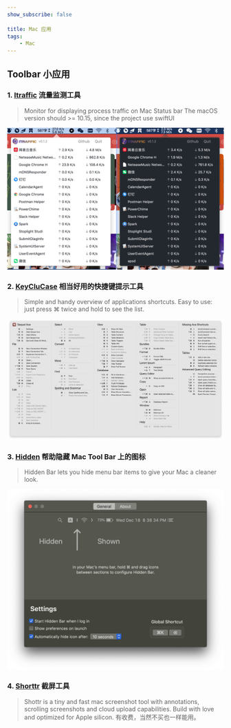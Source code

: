```yaml
---
show_subscribe: false	

title: Mac 应用
tags: 
    - Mac
---
```



## Toolbar 小应用

### 1.  [Itraffic](https://github.com/foamzou/ITraffic-monitor-for-mac) 流量监测工具

> Monitor for displaying process traffic on Mac Status bar
> The macOS version should >= 10.15, since the project use swiftUI


![Itraffic](../../assets/images/20240503/itraffic.png)

### 2. [KeyCluCase](https://github.com/Anze/KeyCluCask) 相当好用的快捷键提示工具

> Simple and handy overview of applications shortcuts. Easy to use: just press ⌘ twice and hold to see the list.

![keyclucase](../../assets/images/20240503/keyclucase.png)

### 3. [Hidden](https://github.com/dwarvesf/hidden) 帮助隐藏 Mac Tool Bar 上的图标

> Hidden Bar lets you hide menu bar items to give your Mac a cleaner look.

![Hidden](../../assets/images/20240503/hidden.png)

### 4. [Shorttr](https://shottr.cc/) 截屏工具

> Shottr is a tiny and fast mac screenshot tool with annotations, scrolling screenshots and cloud upload capabilities. Build with love and optimized for Apple silicon.
> 有收费，当然不买也一样能用。
